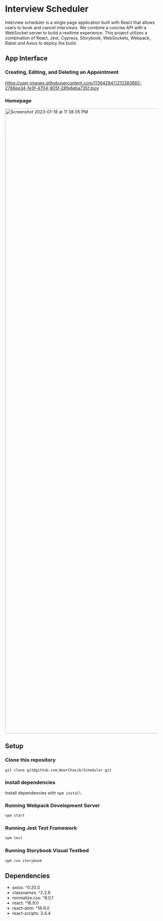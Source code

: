 # Interview Scheduler

Interview scheduler is a single page application built with React that allows users to book and cancel interviews. We combine a concise API with a WebSocket server to build a realtime experience. This project utilizes a combination of React, Jest, Cypress, Storybook, WebSockets, Webpack, Babel and Axios to deploy the build.

## App Interface

### Creating, Editing, and Deleting an Appointment

https://user-images.githubusercontent.com/113642847/213383882-2766ee34-fe3f-4704-805f-28fe6eba735f.mov

### Homepage

<img width="2056" alt="Screenshot 2023-01-18 at 11 38 05 PM" src="https://user-images.githubusercontent.com/113642847/213382901-8af61244-b7d0-42c6-aa8d-09b0b87efe47.png">

## Setup

### Clone this repository

`git clone git@github.com:NoorChasib/Scheduler.git` 

### Install dependencies

Install dependencies with `npm install`.

### Running Webpack Development Server

```sh
npm start
```

### Running Jest Test Framework

```sh
npm test
```

### Running Storybook Visual Testbed

```sh
npm run storybook
```

## Dependencies
- axios: ^0.20.0
- classnames: ^2.2.6
- normalize.css: ^8.0.1
- react: ^16.9.0
- react-dom: ^16.9.0
- react-scripts: 3.4.4
